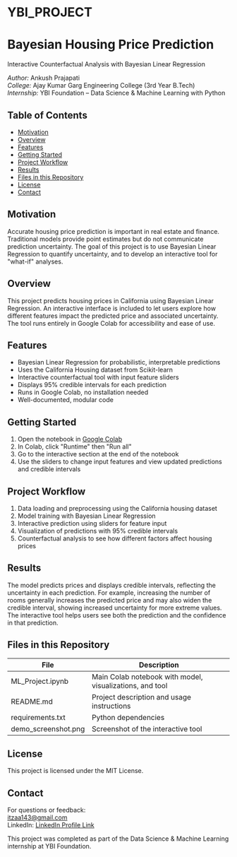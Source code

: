 # YBI_PROJECT
# Bayesian Housing Price Prediction  
Interactive Counterfactual Analysis with Bayesian Linear Regression

*Author:* Ankush Prajapati  
*College:* Ajay Kumar Garg Engineering College (3rd Year B.Tech)  
*Internship:* YBI Foundation – Data Science & Machine Learning with Python

## Table of Contents

- [Motivation](#motivation)
- [Overview](#overview)
- [Features](#features)
- [Getting Started](#getting-started)
- [Project Workflow](#project-workflow)
- [Results](#results)
- [Files in this Repository](#files-in-this-repository)
- [License](#license)
- [Contact](#contact)

## Motivation

Accurate housing price prediction is important in real estate and finance. Traditional models provide point estimates but do not communicate prediction uncertainty. The goal of this project is to use Bayesian Linear Regression to quantify uncertainty, and to develop an interactive tool for "what-if" analyses.

## Overview

This project predicts housing prices in California using Bayesian Linear Regression. An interactive interface is included to let users explore how different features impact the predicted price and associated uncertainty. The tool runs entirely in Google Colab for accessibility and ease of use.

## Features

- Bayesian Linear Regression for probabilistic, interpretable predictions
- Uses the California Housing dataset from Scikit-learn
- Interactive counterfactual tool with input feature sliders
- Displays 95% credible intervals for each prediction
- Runs in Google Colab, no installation needed
- Well-documented, modular code

## Getting Started

1. Open the notebook in [Google Colab](https://colab.research.google.com/gist/Ankushprajapatiap/6374fbf10a5e35a99cbe4dfd361a61de/ybi_project.ipynb)
2. In Colab, click "Runtime" then "Run all"
3. Go to the interactive section at the end of the notebook
4. Use the sliders to change input features and view updated predictions and credible intervals

## Project Workflow

1. Data loading and preprocessing using the California housing dataset
2. Model training with Bayesian Linear Regression
3. Interactive prediction using sliders for feature input
4. Visualization of predictions with 95% credible intervals
5. Counterfactual analysis to see how different factors affect housing prices

## Results

The model predicts prices and displays credible intervals, reflecting the uncertainty in each prediction. For example, increasing the number of rooms generally increases the predicted price and may also widen the credible interval, showing increased uncertainty for more extreme values. The interactive tool helps users see both the prediction and the confidence in that prediction.

## Files in this Repository

| File                   | Description                                                    |
|------------------------|----------------------------------------------------------------|
| ML_Project.ipynb     | Main Colab notebook with model, visualizations, and tool       |
| README.md            | Project description and usage instructions                     |
| requirements.txt     | Python dependencies                                            |
| demo_screenshot.png  | Screenshot of the interactive tool                             |

## License

This project is licensed under the MIT License.

## Contact

For questions or feedback:  
itzaa143@gmail.com  
LinkedIn: [ LinkedIn Profile Link](www.linkedin.com/in/ankush-prajapati-29b206345)

This project was completed as part of the Data Science & Machine Learning internship at YBI Foundation.
